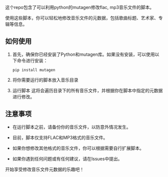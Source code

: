 这个repo包含了可以利用python的mutagen修改flac, mp3音乐文件的脚本。

使用这些脚本，你可以轻松地修改音乐文件的元数据，包括歌曲标题、艺术家、专辑等信息。

## 如何使用

1. 首先，确保你已经安装了Python和mutagen库。如果没有安装，可以使用以下命令进行安装：

    ```
    pip install mutagen
    ```

2. 将你需要运行的脚本放入音乐目录

4. 运行脚本
    这将会遍历目录下的所有音乐文件，并根据你在脚本中指定的元数据进行修改。


## 注意事项

- 在运行脚本之前，请备份你的音乐文件，以防意外情况发生。

- 目前，脚本仅支持FLAC和MP3格式的音乐文件。

- 如果你想修改其他格式的音乐文件，你可以根据需要自行扩展脚本。

- 如果你遇到任何问题或有任何建议，请在Issues中提出。

开始享受修改音乐文件元数据的乐趣吧！
